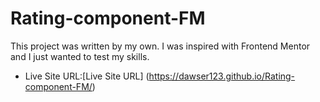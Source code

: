 # Rating-component-FM
This project was written by my own. I was inspired with Frontend Mentor and I just wanted to test my skills.
- Live Site URL:[Live Site URL] (https://dawser123.github.io/Rating-component-FM/)
